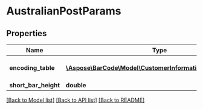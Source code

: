 # AustralianPostParams

## Properties
Name | Type | Description | Notes
------------ | ------------- | ------------- | -------------
**encoding_table** | [**\Aspose\BarCode\Model\CustomerInformationInterpretingType**](CustomerInformationInterpretingType.md) | Interpreting type for the Customer Information of AustralianPost, default to CustomerInformationInterpretingType.Other\&quot; | [optional] 
**short_bar_height** | **double** | Short bar&#39;s height of AustralianPost barcode. | [optional] 

[[Back to Model list]](../../README.md#documentation-for-models) [[Back to API list]](../../README.md#documentation-for-api-endpoints) [[Back to README]](../../README.md)


